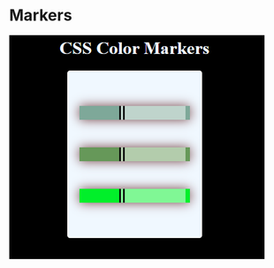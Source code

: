 # Markers

![Este es mi proyecto de marcadores](https://github.com/Gabisita/Markers/blob/main/ss.png?raw=true)
